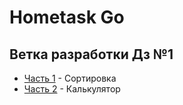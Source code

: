 # Hometask Go
## Ветка разработки Дз №1
 - [Часть 1](https://github.com/InNomineMortis/Hometask-Go/tree/hometask_1/Part_1) - Сортировка 
 - [Часть 2](https://github.com/InNomineMortis/Hometask-Go/tree/hometask_1/Part_2) - Калькулятор